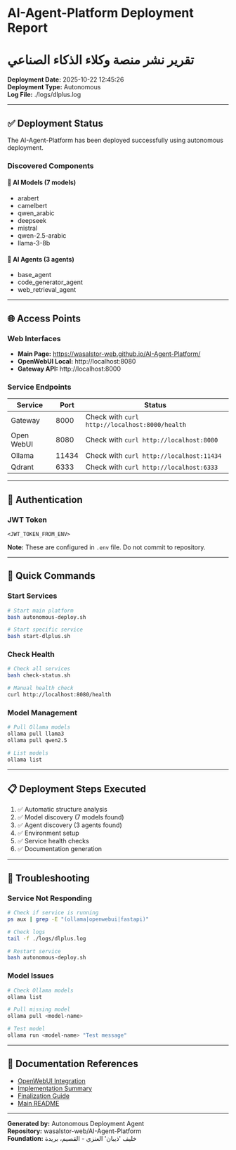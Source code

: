 # AI-Agent-Platform Deployment Report
# تقرير نشر منصة وكلاء الذكاء الصناعي

**Deployment Date:** 2025-10-22 12:45:26  
**Deployment Type:** Autonomous  
**Log File:** ./logs/dlplus.log

---

## ✅ Deployment Status

The AI-Agent-Platform has been deployed successfully using autonomous deployment.

### Discovered Components

#### 🤖 AI Models (7 models)

- arabert
- camelbert
- qwen_arabic
- deepseek
- mistral
- qwen-2.5-arabic
- llama-3-8b

#### 🧠 AI Agents (3 agents)

- base_agent
- code_generator_agent
- web_retrieval_agent

---

## 🌐 Access Points

### Web Interfaces

- **Main Page:** https://wasalstor-web.github.io/AI-Agent-Platform/
- **OpenWebUI Local:** http://localhost:8080
- **Gateway API:** http://localhost:8000

### Service Endpoints

| Service | Port | Status |
|---------|------|--------|
| Gateway | 8000 | Check with `curl http://localhost:8000/health` |
| Open WebUI | 8080 | Check with `curl http://localhost:8080` |
| Ollama | 11434 | Check with `curl http://localhost:11434` |
| Qdrant | 6333 | Check with `curl http://localhost:6333` |

---

## 🔐 Authentication

### JWT Token
```
<JWT_TOKEN_FROM_ENV>
```

**Note:** These are configured in `.env` file. Do not commit to repository.

---

## 🚀 Quick Commands

### Start Services
```bash
# Start main platform
bash autonomous-deploy.sh

# Start specific service
bash start-dlplus.sh
```

### Check Health
```bash
# Check all services
bash check-status.sh

# Manual health check
curl http://localhost:8080/health
```

### Model Management
```bash
# Pull Ollama models
ollama pull llama3
ollama pull qwen2.5

# List models
ollama list
```

---

## 📋 Deployment Steps Executed

1. ✅ Automatic structure analysis
2. ✅ Model discovery (7 models found)
3. ✅ Agent discovery (3 agents found)
4. ✅ Environment setup
5. ✅ Service health checks
6. ✅ Documentation generation

---

## 🔧 Troubleshooting

### Service Not Responding

```bash
# Check if service is running
ps aux | grep -E "(ollama|openwebui|fastapi)"

# Check logs
tail -f ./logs/dlplus.log

# Restart service
bash autonomous-deploy.sh
```

### Model Issues

```bash
# Check Ollama models
ollama list

# Pull missing model
ollama pull <model-name>

# Test model
ollama run <model-name> "Test message"
```

---

## 📖 Documentation References

- [OpenWebUI Integration](OPENWEBUI_INTEGRATION.md)
- [Implementation Summary](IMPLEMENTATION_SUMMARY.md)
- [Finalization Guide](FINALIZATION.md)
- [Main README](README.md)

---

**Generated by:** Autonomous Deployment Agent  
**Repository:** wasalstor-web/AI-Agent-Platform  
**Foundation:** خليف 'ذيبان' العنزي - القصيم، بريدة
